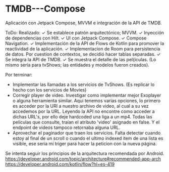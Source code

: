 # TMDB---Compose
Aplicación con Jetpack Compose, MVVM e integración de la API de TMDB.

ToDo:
Realizado:
✓ Se establece patrón arquitectónico; MVVM.
✓ Inyección de dependencias con Hilt.
✓ UI con Jetpack Compose.
✓ Compose Navigation.
✓ Implementación de la API de Flows de Kotlin para promover la reactividad de la aplicación.
✓ Implementacion de Room para persistencia de datos. Por cuestion de contextos, se decidió hacer tablas separadas.
✓ Se integra la API de TMDB.
✓ Se muestra el detalle de las pel{iculas. (Lo mismo sería para tvShows; las entidades y modelos fueron creados).

Por terminar:
- Implementar las llamadas a los servicios de TvShows. (Es replicar lo hecho con los servicios de Movies)
- Corregir player de video. Investigar como implementar mejor Exoplayer o alguna herramienta similar. 
  Aqui tenemos varias opciones, lo primero es acceder por la URI a nuestro archivo de video, al cual a su vez accedemos por la URL.
  Leyendo la API no encontre como acceder a dichas URL's, por ello deje hardcoded una liga a un mp4. Todas las películas
  que consulte, traían el atributo 'video' asignado en false. Y el endpoint de videos tampoco retornaba alguna URL.
- Aprovechar el paginador que traen los servicios. Falta detectar cuando estoy al final de un scroll o cuando el ultimo indexed item
  de una lista es visible, ese seria mi triger para hacer la peticion con la nueva página.


Se intenta seguir los principios de la arquitectura recomendada por Android.
https://developer.android.com/topic/architecture#recommended-app-arch
https://developer.android.com/kotlin/flow?hl=es-419
